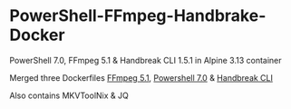 # PowerShell-FFmpeg-Handbrake-Docker

PowerShell 7.0, FFmpeg 5.1 & Handbreak CLI 1.5.1 in Alpine 3.13 container


Merged three Dockerfiles [FFmpeg 5.1](https://github.com/jrottenberg/ffmpeg/blob/main/docker-images/5.1/alpine313/Dockerfile), [Powershell 7.0](https://github.com/PowerShell/PowerShell-Docker/blob/master/release/7-2/alpine313/docker/Dockerfile) & [Handbreak CLI](https://github.com/txstate-etc/mediaflo-encoder/blob/master/worker/Dockerfile)  

Also contains MKVToolNix & JQ
